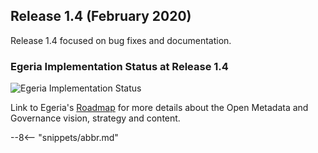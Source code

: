 <!-- SPDX-License-Identifier: CC-BY-4.0 -->
<!-- Copyright Contributors to the Egeria project. -->

## Release 1.4 (February 2020)

Release 1.4 focused on bug fixes and documentation.

### Egeria Implementation Status at Release 1.4
 
![Egeria Implementation Status](functional-organization-showing-implementation-status-for-1.4.png)
 
 Link to Egeria's [Roadmap](/release-notes/roadmap/) for more details about the
 Open Metadata and Governance vision, strategy and content.

--8<-- "snippets/abbr.md"
